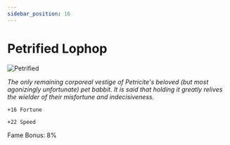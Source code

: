 ```yaml
---
sidebar_position: 16
---
```


# Petrified Lophop

![Petrified](https://vwiki.valorserver.com/api/item/picture/petrified%20lophop)

<i>The only remaining corporeal vestige of Petricite's beloved (but most agonizingly unfortunate) pet babbit. It is said that holding it greatly relives the wielder of their misfortune and indecisiveness.</i>

    +16 Fortune
    
    +22 Speed
    
Fame Bonus: 8%

